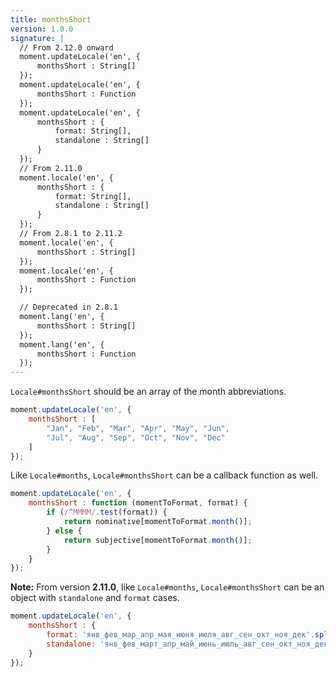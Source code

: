 ```yaml
---
title: monthsShort
version: 1.0.0
signature: |
  // From 2.12.0 onward
  moment.updateLocale('en', {
      monthsShort : String[]
  });
  moment.updateLocale('en', {
      monthsShort : Function
  });
  moment.updateLocale('en', {
      monthsShort : {
          format: String[],
          standalone : String[]
      }
  });
  // From 2.11.0
  moment.locale('en', {
      monthsShort : {
          format: String[],
          standalone : String[]
      }
  });
  // From 2.8.1 to 2.11.2
  moment.locale('en', {
      monthsShort : String[]
  });
  moment.locale('en', {
      monthsShort : Function
  });

  // Deprecated in 2.8.1
  moment.lang('en', {
      monthsShort : String[]
  });
  moment.lang('en', {
      monthsShort : Function
  });
---
```



`Locale#monthsShort` should be an array of the month abbreviations.

```javascript
moment.updateLocale('en', {
    monthsShort : [
        "Jan", "Feb", "Mar", "Apr", "May", "Jun",
        "Jul", "Aug", "Sep", "Oct", "Nov", "Dec"
    ]
});
```

Like `Locale#months`, `Locale#monthsShort` can be a callback function as well.

```javascript
moment.updateLocale('en', {
    monthsShort : function (momentToFormat, format) {
        if (/^MMMM/.test(format)) {
            return nominative[momentToFormat.month()];
        } else {
            return subjective[momentToFormat.month()];
        }
    }
});
```

**Note:** From version **2.11.0**, like `Locale#months`, `Locale#monthsShort` can be an object with `standalone` and `format` cases.

```javascript
moment.updateLocale('en', {
    monthsShort : {
        format: 'янв_фев_мар_апр_мая_июня_июля_авг_сен_окт_ноя_дек'.split('_'),
        standalone: 'янв_фев_март_апр_май_июнь_июль_авг_сен_окт_ноя_дек'.split('_')
    }
});
```
